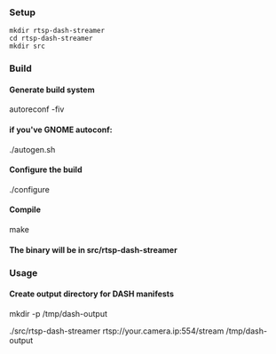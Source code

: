### Setup

```
mkdir rtsp-dash-streamer
cd rtsp-dash-streamer
mkdir src
```

### Build
#### Generate build system
autoreconf -fiv
#### if you've GNOME autoconf:
./autogen.sh

#### Configure the build
./configure

#### Compile
make

#### The binary will be in src/rtsp-dash-streamer

### Usage

#### Create output directory for DASH manifests
mkdir -p /tmp/dash-output

./src/rtsp-dash-streamer rtsp://your.camera.ip:554/stream /tmp/dash-output
